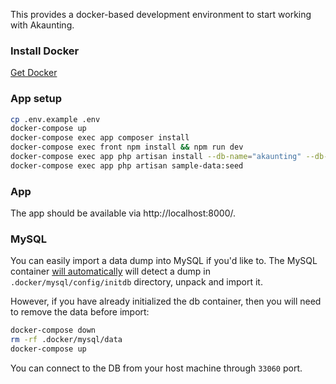 This provides a docker-based development environment to start working with Akaunting.

### Install Docker

[Get Docker](https://docs.docker.com/get-docker/)

### App setup

```sh
cp .env.example .env
docker-compose up
docker-compose exec app composer install
docker-compose exec front npm install && npm run dev
docker-compose exec app php artisan install --db-name="akaunting" --db-username="root" --db-password="pass" --admin-email="admin@company.com" --admin-password="123456"
docker-compose exec app php artisan sample-data:seed
```

### App

The app should be available via http://localhost:8000/.

### MySQL

You can easily import a data dump into MySQL if you'd like to. The MySQL container [will automatically](https://hub.docker.com/_/mysql#:~:text=Initializing%20a%20fresh%20instance) 
will detect a dump in `.docker/mysql/config/initdb` directory, unpack and import it.

However, if you have already initialized the db container, then you will need to remove the data before import: 
```sh
docker-compose down
rm -rf .docker/mysql/data
docker-compose up
```

You can connect to the DB from your host machine through `33060` port. 
